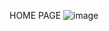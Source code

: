 HOME PAGE
![image](https://github.com/user-attachments/assets/037480d5-31ee-4cfb-bf5d-babc1b1d54ec)
